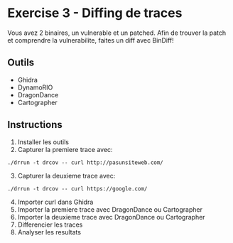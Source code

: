 # Exercise 3 - Diffing de traces

Vous avez 2 binaires, un vulnerable et un patched. Afin de trouver la patch et comprendre la vulnerabilite, faites un diff avec BinDiff!

## Outils

* Ghidra
* DynamoRIO
* DragonDance
* Cartographer

## Instructions

1. Installer les outils
2. Capturer la premiere trace avec:
```
./drrun -t drcov -- curl http://pasunsiteweb.com/
```
3. Capturer la deuxieme trace avec:
```
./drrun -t drcov -- curl https://google.com/
```
4. Importer curl dans Ghidra
5. Importer la premiere trace avec DragonDance ou Cartographer
6. Importer la deuxieme trace avec DragonDance ou Cartographer
3. Differencier les traces
6. Analyser les resultats 
